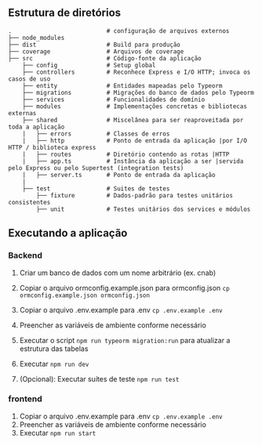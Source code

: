 ## Estrutura de diretórios
    .                           # configuração de arquivos externos
    ├── node_modules
    ├── dist                    # Build para produção
    ├── coverage                # Arquivos de coverage
    ├── src                     # Código-fonte da aplicação
        ├── config              # Setup global
        ├── controllers         # Reconhece Express e I/O HTTP; invoca os casos de uso
        ├── entity              # Entidades mapeadas pelo Typeorm
        ├── migrations          # Migrações do banco de dados pelo Typeorm
        ├── services            # Funcionalidades de domínio
        ├── modules             # Implementações concretas e bibliotecas externas
        ├── shared              # Miscelânea para ser reaproveitada por toda a aplicação
        |   ├── errors          # Classes de erros
        |   ├── http            # Ponto de entrada da aplicação |por I/O HTTP / biblioteca express
        |   ├── routes          # Diretório contendo as rotas |HTTP
        |   ├── app.ts          # Instância da aplicação a ser |servida pelo Express ou pelo Supertest (integration tests)
        |   ├── server.ts       # Ponto de entrada da aplicação
        |
        ├── test                # Suites de testes
            ├── fixture         # Dados-padrão para testes unitários consistentes
            ├── unit            # Testes unitários dos services e módulos


## Executando a aplicação
### Backend
1. Criar um banco de dados com um nome arbitrário (ex. cnab)
2. Copiar o arquivo ormconfig.example.json para ormconfig.json `cp ormconfig.example.json ormconfig.json`

3. Copiar o arquivo .env.example para .env `cp .env.example .env`
4. Preencher as variáveis de ambiente conforme necessário
5. Executar o script `npm run typeorm migration:run` para atualizar a estrutura das tabelas
6. Executar `npm run dev`
7. (Opcional): Executar suítes de teste `npm run test`

### frontend
1. Copiar o arquivo .env.example para .env
`cp .env.example .env`
2. Preencher as variáveis de ambiente conforme necessário
3. Executar `npm run start`

